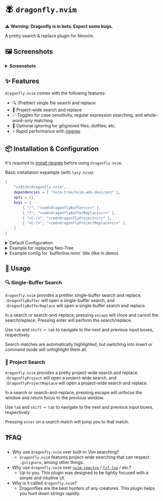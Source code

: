 # 🪰 `dragonfly.nvim`

⚠️ **Warning: Dragonfly is in beta. Expect some bugs.**

A pretty search & replace plugin for Neovim.

## 🖼️ Screenshots

<details>
	<summary><strong>Screenshots</strong></summary>
	<p>Project-Wide Search & Replace:</p>
    <img src="./docs/demo.png" />
	<p>Single Buffer Search & Replace:</p>
    <img src="./docs/demo2.png" />
</details>

## ✨ Features

`dragonfly.nvim` comes with the following features:

-   🔍 (Prettier) single file search and replace
-   📁 Project-wide search and replace
-   ✅ Toggles for case sensitivity, regular expression searching, and whole-word-only matching
-   🚫 Optional ignoring for gitignored files, dotfiles, etc.
-   ⚡ Rapid performance with [ripgrep](https://github.com/BurntSushi/ripgrep)

## 📦 Installation & Configuration

It's required to [install ripgrep](https://github.com/BurntSushi/ripgrep?tab=readme-ov-file#installation) before using `dragonfly.nvim`.

Basic installation expample (with `lazy.nvim`):

```lua
{
    "vi013t/dragonfly.nvim",
    dependencies = { "nvim-tree/nvim-web-devicons" },
    opts = {},
    keys = {
        { "/", "<cmd>DragonflyBuffer<cr>" },
        { "?", "<cmd>DragonflyBufferReplace<cr>" },
        { "<C-/>", "<cmd>DragonflyProject<cr>" },
        { "<C-?>", "<cmd>DragonflyProjectReplace<cr>" },
    }
}
```

<details>
    <summary>Default Configuration</summary>

```lua
{
    "vi013t/dragonfly.nvim",
    opts = {
        -- Function to call when the project window is opened
        on_open = function() end,

        -- Function to call when the project window is closed
        on_close = function() end,

        -- Default options when searching for the first time since opening Neovim
        default_search_options = {

            -- Whether searches are case-sensitive by default
            case_sensitive = true,

            -- Whether searches use regular expressions by default
            regex = false,

            -- Whether searches match whole-words only by default
            whole_word = false,
        },

        -- Types of files to ignore by default. Currently only supports "gitignored" and "dotfiles".
        ignore = {

            -- Ignore files not tracked by Git
            "gitignored",

            -- Ignore hidden files such as dotfiles
            "dotfiles",
        },

        -- Highlight options
        highlights = {

            -- Highlight for "active" or "foreground" text
            active = { link = "@type" },

            -- Highlight for "inactive" or "background" text
            inactive = { link = "@comment" },
        }
    },
    keys = {
        { "/", "<cmd>DragonflyBuffer<cr>" },
        { "?", "<cmd>DragonflyBufferReplace<cr>" },
        { "<C-/>", "<cmd>DragonflyProject<cr>" },
        { "<C-?>", "<cmd>DragonflyProjectReplace<cr>" },
    }
}
```

</details>

<details>
    <summary>Example for replacing Neo-Tree</summary>

    Here's an example of setting up `dragonfly.nvim` such that it closes and replaces Neotree when it opens, and reopens Neotree when it closes.

```lua
{
    "vi013t/dragonfly.nvim",
    dependencies = { "nvim-tree/nvim-web-devicons" },
    opts = {

        -- Called when dragonfly is opened
        on_open = function()
            if vim.fn.exists(":NeoTreeClose") == 2 then vim.cmd("NeoTreeClose") end
        end,

        -- Called when dragonfly is closed
        on_close = function()
            local has_neotree = pcall(function() require("neo-tree") end)
            if has_neotree then vim.cmd("Neotree") end
        end,

    },
    keys = {
        { "/", "<cmd>DragonflyBuffer<cr>" },
        { "?", "<cmd>DragonflyBufferReplace<cr>" },
        { "<C-/>", "<cmd>DragonflyProject<cr>" },
        { "<C-?>", "<cmd>DragonflyProjectReplace<cr>" },
    }
},

```

</details>

<details>
    <summary>Example config for `bufferline.nvim` title (like in demo)</summary>

```lua
{
    "akinsho/bufferline.nvim",
    config = function()

        -- Create highlight group
        local bg = vim.fn.synIDattr(vim.fn.synIDtrans(vim.fn.hlID("NormalFloat")), "bg#")
        local fg = vim.fn.synIDattr(vim.fn.synIDtrans(vim.fn.hlID("@type")), "fg#")
        vim.api.nvim_set_hl(0, "BufferlineDragonflyOffset", { bg = bg, fg = fg })

        -- Set up bufferline
        bufferline.setup({
            options = {
                offsets = {
                    {
                        filetype = "dragonfly",
                        text = "󰠭 Dragonfly",
                        highlight = "BufferlineDragonflyOffset"
                    }
                }
            },
        })
    end
}
```

</details>

## 🔌 Usage

### 🔍 Single-Buffer Search

`dragonfly.nvim` provides a prettier single-buffer search and replace. `:DragonflyBuffer` will open a single-buffer search, and `:DragonflyBufferReplace` will open a single-buffer search and replace.

In a search or search-and-replace, pressing `escape` will close and cancel the search/replace. Pressing enter will perform the search/replace.

Use `tab` and `shift + tab` to navigate to the next and previous input boxes, respectively.

Search matches are automatically highlighted, but switching into insert or command mode will unhighlight them all.

### 📁 Project Search

`dragonfly.nvim` provides a pretty project-wide search and replace. `:DragonflyProject` will open a project-wide search, and `:DragonflyProjectReplace` will open a project-wide search and replace.

In a search or search-and-replace, pressing escape will unfocus the window and return focus to the previous window.

Use `tab` and `shift + tab` to navigate to the next and previous input boxes, respectively.

Pressing `enter` on a search match will jump you to that match.

## ❓FAQ

-   Why use `dragonfly.nvim` over built-in Vim searching?
    -   `dragonfly.nvim` features project-wide searching that can respect `.gitignore`, among other things.
-   Why use `dragonfly.nvim` over [`nvim-spectre`](https://github.com/nvim-pack/nvim-spectre) / [`fzf-lua`](https://github.com/ibhagwan/fzf-lua) / etc.?
    -   Up to you. This plugin was designed to be tightly focused with a simple and intuitive UI.
-   Why is it called `dragonfly.nvim`?
    -   Dragonflies are the best hunters of any creatures. This plugin helps you hunt down strings rapidly.
